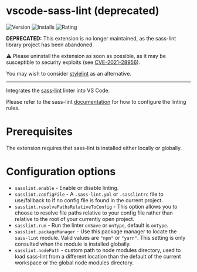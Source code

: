 # vscode-sass-lint (deprecated)

![Version](https://vsmarketplacebadge.apphb.com/version-short/glen-84.sass-lint.svg)
![Installs](https://vsmarketplacebadge.apphb.com/installs-short/glen-84.sass-lint.svg)
![Rating](https://vsmarketplacebadge.apphb.com/rating-short/glen-84.sass-lint.svg)

**DEPRECATED:** This extension is no longer maintained, as the sass-lint library project has been abandoned.

⚠ Please uninstall the extension as soon as possible, as it may be susceptible to security exploits (see [CVE-2021-28956](https://cve.mitre.org/cgi-bin/cvename.cgi?name=2021-28956)).

You may wish to consider [stylelint](https://stylelint.io/) as an alternative.

---

Integrates the [sass-lint](https://github.com/sasstools/sass-lint) linter into VS Code.

Please refer to the sass-lint [documentation](https://github.com/sasstools/sass-lint) for how to configure the linting
rules.

# Prerequisites

The extension requires that sass-lint is installed either locally or globally.

# Configuration options

* `sasslint.enable` - Enable or disable linting.
* `sasslint.configFile` - A `.sass-lint.yml` or `.sasslintrc` file to use/fallback to if no config file is found in the
current project.
* `sasslint.resolvePathsRelativeToConfig` - This option allows you to choose to resolve file paths relative to your
config file rather than relative to the root of your currently open project.
* `sasslint.run` - Run the linter `onSave` or `onType`, default is `onType`.
* `sasslint.packageManager` - Use this package manager to locate the `sass-lint` module. Valid values are `"npm"` or
`"yarn"`. This setting is only consulted when the module is installed globally.
* `sasslint.nodePath` - custom path to node modules directory, used to load sass-lint from a different location than the
default of the current workspace or the global node modules directory.
